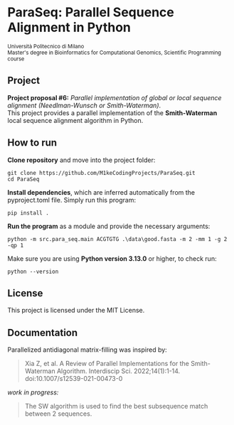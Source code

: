 # ParaSeq: Parallel Sequence Alignment in Python
<small>
Università Politecnico di Milano<br>
Master's degree in Bioinformatics for Computational Genomics, Scientific Programming course
</small>

## Project
**Project proposal #6:** _Parallel implementation of global or local sequence alignment (Needlman-Wunsch or Smith-Waterman)_.<br>
This project provides a parallel implementation of the **Smith-Waterman** local sequence alignment algorithm in Python.

## How to run
**Clone repository** and move into the project folder:
```shell
git clone https://github.com/M1keCodingProjects/ParaSeq.git
cd ParaSeq
```

**Install dependencies**, which are inferred automatically from the pyproject.toml file. Simply run this program:
```shell
pip install .
```

**Run the program** as a module and provide the necessary arguments:
```shell
python -m src.para_seq.main ACGTGTG .\data\good.fasta -m 2 -mm 1 -g 2 -qp 1
```
Make sure you are using **Python version 3.13.0** or higher, to check run:
```shell
python --version
```

## License
This project is licensed under the MIT License.

## Documentation
Parallelized antidiagonal matrix-filling was inspired by:
> Xia Z, et al. A Review of Parallel Implementations for the Smith-Waterman Algorithm. Interdiscip Sci. 2022;14(1):1-14. doi:10.1007/s12539-021-00473-0

_work in progress:_<br>
> The SW algorithm is used to find the best subsequence match between 2 sequences.